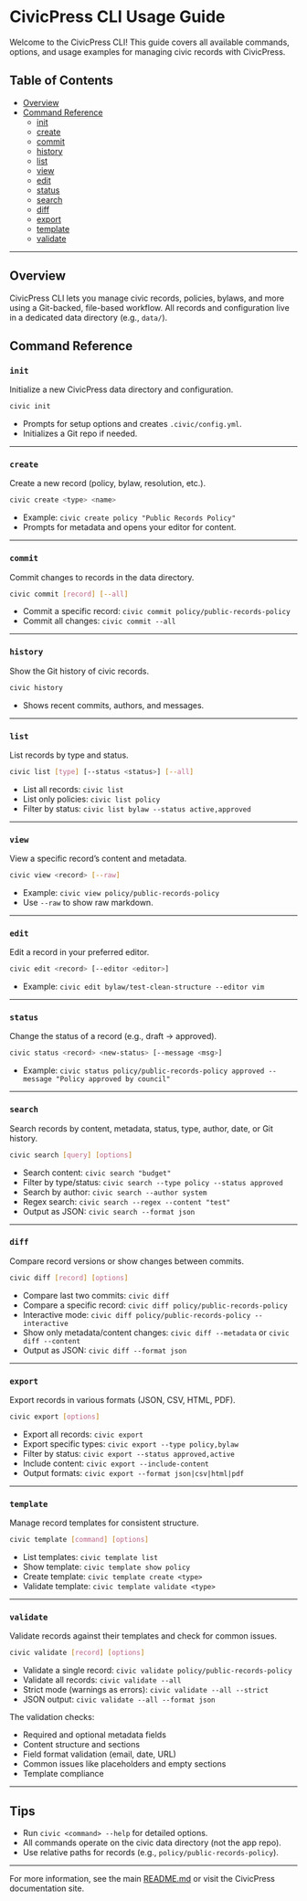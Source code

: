 # CivicPress CLI Usage Guide

Welcome to the CivicPress CLI! This guide covers all available commands,
options, and usage examples for managing civic records with CivicPress.

## Table of Contents

- [Overview](#overview)
- [Command Reference](#command-reference)
  - [init](#init)
  - [create](#create)
  - [commit](#commit)
  - [history](#history)
  - [list](#list)
  - [view](#view)
  - [edit](#edit)
  - [status](#status)
  - [search](#search)
  - [diff](#diff)
  - [export](#export)
  - [template](#template)
  - [validate](#validate)

---

## Overview

CivicPress CLI lets you manage civic records, policies, bylaws, and more using a
Git-backed, file-based workflow. All records and configuration live in a
dedicated data directory (e.g., `data/`).

## Command Reference

### `init`

Initialize a new CivicPress data directory and configuration.

```sh
civic init
```

- Prompts for setup options and creates `.civic/config.yml`.
- Initializes a Git repo if needed.

---

### `create`

Create a new record (policy, bylaw, resolution, etc.).

```sh
civic create <type> <name>
```

- Example: `civic create policy "Public Records Policy"`
- Prompts for metadata and opens your editor for content.

---

### `commit`

Commit changes to records in the data directory.

```sh
civic commit [record] [--all]
```

- Commit a specific record: `civic commit policy/public-records-policy`
- Commit all changes: `civic commit --all`

---

### `history`

Show the Git history of civic records.

```sh
civic history
```

- Shows recent commits, authors, and messages.

---

### `list`

List records by type and status.

```sh
civic list [type] [--status <status>] [--all]
```

- List all records: `civic list`
- List only policies: `civic list policy`
- Filter by status: `civic list bylaw --status active,approved`

---

### `view`

View a specific record’s content and metadata.

```sh
civic view <record> [--raw]
```

- Example: `civic view policy/public-records-policy`
- Use `--raw` to show raw markdown.

---

### `edit`

Edit a record in your preferred editor.

```sh
civic edit <record> [--editor <editor>]
```

- Example: `civic edit bylaw/test-clean-structure --editor vim`

---

### `status`

Change the status of a record (e.g., draft → approved).

```sh
civic status <record> <new-status> [--message <msg>]
```

- Example:
  `civic status policy/public-records-policy approved --message "Policy approved by council"`

---

### `search`

Search records by content, metadata, status, type, author, date, or Git history.

```sh
civic search [query] [options]
```

- Search content: `civic search "budget"`
- Filter by type/status: `civic search --type policy --status approved`
- Search by author: `civic search --author system`
- Regex search: `civic search --regex --content "test"`
- Output as JSON: `civic search --format json`

---

### `diff`

Compare record versions or show changes between commits.

```sh
civic diff [record] [options]
```

- Compare last two commits: `civic diff`
- Compare a specific record: `civic diff policy/public-records-policy`
- Interactive mode: `civic diff policy/public-records-policy --interactive`
- Show only metadata/content changes: `civic diff --metadata` or
  `civic diff --content`
- Output as JSON: `civic diff --format json`

---

### `export`

Export records in various formats (JSON, CSV, HTML, PDF).

```sh
civic export [options]
```

- Export all records: `civic export`
- Export specific types: `civic export --type policy,bylaw`
- Filter by status: `civic export --status approved,active`
- Include content: `civic export --include-content`
- Output formats: `civic export --format json|csv|html|pdf`

---

### `template`

Manage record templates for consistent structure.

```sh
civic template [command] [options]
```

- List templates: `civic template list`
- Show template: `civic template show policy`
- Create template: `civic template create <type>`
- Validate template: `civic template validate <type>`

---

### `validate`

Validate records against their templates and check for common issues.

```sh
civic validate [record] [options]
```

- Validate a single record: `civic validate policy/public-records-policy`
- Validate all records: `civic validate --all`
- Strict mode (warnings as errors): `civic validate --all --strict`
- JSON output: `civic validate --all --format json`

The validation checks:

- Required and optional metadata fields
- Content structure and sections
- Field format validation (email, date, URL)
- Common issues like placeholders and empty sections
- Template compliance

---

## Tips

- Run `civic <command> --help` for detailed options.
- All commands operate on the civic data directory (not the app repo).
- Use relative paths for records (e.g., `policy/public-records-policy`).

---

For more information, see the main [README.md](../README.md) or visit the
CivicPress documentation site.
